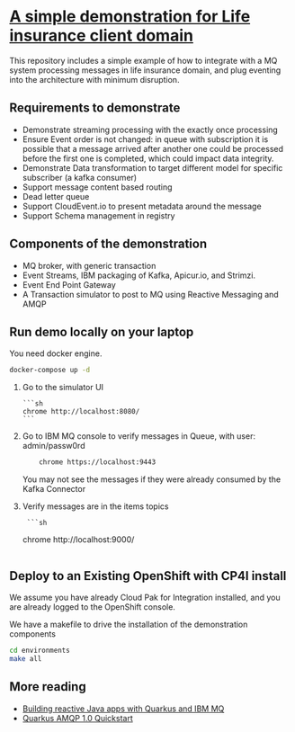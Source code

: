 # [A simple demonstration for Life insurance client domain]()

This repository includes a simple example of how to integrate with a MQ system processing messages in life insurance domain, and plug eventing into the architecture with minimum disruption.

## Requirements to demonstrate

* Demonstrate streaming processing with the exactly once processing
* Ensure Event order is not changed: in queue with subscription it is possible that a message arrived after another one could be processed before the first one is completed, which could impact data integrity.
* Demonstrate Data transformation to target different model for specific subscriber (a kafka consumer)
* Support message content based routing
* Dead letter queue
* Support CloudEvent.io to present metadata around the message
* Support Schema management in registry

## Components of the demonstration

* MQ broker, with generic transaction
* Event Streams, IBM packaging of Kafka, Apicur.io, and Strimzi.
* Event End Point Gateway
* A Transaction simulator to post to MQ using Reactive Messaging and AMQP

## Run demo locally on your laptop

You need docker engine.

```sh
docker-compose up -d
```

 1. Go to the simulator UI

        ```sh
        chrome http://localhost:8080/
        ```

1. Go to IBM MQ console to verify messages in Queue, with user: admin/passw0rd

    ```sh
        chrome https://localhost:9443  
    ```

    You may not see the messages if they were already consumed by the Kafka Connector

1. Verify messages are in the items topics

        ```sh
    chrome http://localhost:9000/
    ```

## Deploy to an Existing OpenShift with CP4I install

We assume you have already Cloud Pak for Integration installed, and you are already logged to the OpenShift console.

We have a makefile to drive the installation of the demonstration components


```sh
cd environments
make all
```


## More reading

* [Building reactive Java apps with Quarkus and IBM MQ](https://developer.ibm.com/tutorials/mq-building-cloud-native-reactive-java-messaging-applications/)
* [Quarkus AMQP 1.0 Quickstart](https://quarkus.io/guides/amqp)